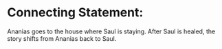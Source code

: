 # Connecting Statement:

Ananias goes to the house where Saul is staying. After Saul is healed, the story shifts from Ananias back to Saul.